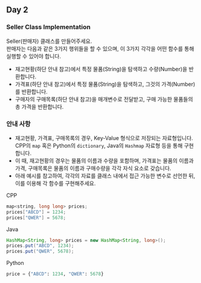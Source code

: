 ## Day 2

### Seller Class Implementation

Seller(판매자) 클래스를 만들어주세요.<br/>
판매자는 다음과 같은 3가지 행위들을 할 수 있으며, 이 3가지 각각을 어떤 함수를 통해 실행할 수 있어야 합니다.

- 재고현황(하단 안내 참고)에서 특정 물품(String)을 탐색하고 수량(Number)을 반환합니다.
- 가격표(하단 안내 참고)에서 특정 물품(String)을 탐색하고, 그것의 가격(Number)를 반환합니다.
- 구매자의 구매목록(하단 안내 참고)을 매개변수로 전달받고, 구매 가능한 물품들의 총 가격을 반환합니다.

<!-- ### Bonus
- Bonus 내용들은 구현해도 좋고, 하지 않아도 좋습니다. 한번 고민해보세요!
- 물품의 재고가 5개 이하인 물품들은 10% 할인 행사를 한다고 합니다! 구매자의 구매 함수 내에 이를 적용해 구현해보세요.
- 재고가 늘어납니다! 특정 물품의 수량을 늘릴 수 있는 함수를 구현해보세요. -->

### 안내 사항
- 재고현황, 가격표, 구매목록의 경우, Key-Value 형식으로 저장되는 자료형입니다. CPP의 `map` 혹은 Python의 `dictionary`, Java의 `Hashmap` 자료형 등을 통해 구현합니다.
- 이 때, 재고현황의 경우는 물품의 이름과 수량을 포함하며, 가격표는 물품의 이름과 가격, 구매목록은 물품의 이름과 구매수량을 각각 자식 요소로 갖습니다.
- 아래 예시를 참고하여, 각각의 자료를 클래스 내에서 접근 가능한 변수로 선언한 뒤, 이를 이용해 각 함수를 구현해주세요.

CPP
```cpp
map<string, long long> prices;
prices["ABCD"] = 1234;
prices["QWER"] = 5678;
```
Java
```java
HashMap<String, long> prices = new HashMap<String, long>();
prices.put("ABCD", 1234);
prices.put("QWER", 5678);
```
Python
```python
price = {"ABCD": 1234, "QWER": 5678}
```